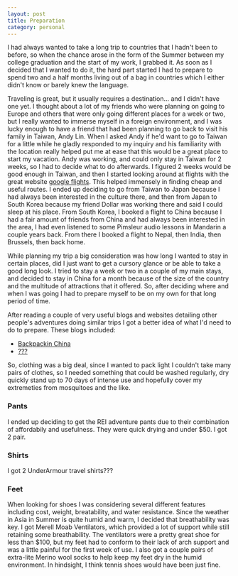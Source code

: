 ```yaml
---
layout: post
title: Preparation
category: personal
---
```


I had always wanted to take a long trip to countries that I hadn't
been to before, so when the chance arose in the form of the Summer
between my college graduation and the start of my work, I grabbed it.
As soon as I decided that I wanted to do it, the hard part started I
had to prepare to spend two and a half months living out of a bag in
countries which I either didn't know or barely knew the language.

Traveling is great, but it usually requires a destination... and I
didn't have one yet. I thought about a lot of my friends who were
planning on going to Europe and others that were only going different
places for a week or two, but I really wanted to immerse myself in a
foreign environment, and I was lucky enough to have a friend that had
been planning to go back to visit his family in Taiwan, Andy Lin. When
I asked Andy if he'd want to go to Taiwan for a little while he gladly
responded to my inquiry and his familiarity with the location really
helped put me at ease that this would be a great place to start my
vacation. Andy was working, and could only stay in Taiwan for 2 weeks,
so I had to decide what to do afterwards. I figured 2 weeks would be
good enough in Taiwan, and then I started looking around at flights
with the great website [google flights](google.com/flights). This
helped immensely in finding cheap and useful routes. I ended up
deciding to go from Taiwan to Japan because I had always been
interested in the culture there, and then from Japan to South Korea
because my friend Dollar was working there and said I could sleep at
his place. From South Korea, I booked a flight to China because I had
a fair amount of friends from China and had always been interested in
the area, I had even listened to some Pimsleur audio lessons in
Mandarin a couple years back. From there I booked a flight to Nepal,
then India, then Brussels, then back home. 

While planning my trip a big consideration was how long I wanted to 
stay in certain places, did I just want to get a cursory glance or be 
able to take a good long look. I tried to stay a week or two in a 
couple of my main stays, and decided to stay in China for a month 
because of the size of the country and the multitude of attractions 
that it offered. So, after deciding where and when I was going I had
to prepare myself to be on my own for that long period of time.

After reading a couple of very useful blogs and websites detailing
other people's adventures doing similar trips I got a better idea of
what I'd need to do to prepare. These blogs included: 

* [Backpackin China](backpackinchina.com)
* [???](???.com)

So, clothing was a big deal, since I wanted to pack light I couldn't
take many pairs of clothes, so I needed something that could be washed
regularly, dry quickly stand up to 70 days of intense use and
hopefully cover my extremeties from mosquitoes and the like.

### Pants

I ended up deciding to get the REI adventure pants due to their
combination of affordabily and usefulness. They were quick drying and
under $50. I got 2 pair.

### Shirts

I got 2 UnderArmour travel shirts???

### Feet

When looking for shoes I was
considering several different features including cost, weight,
breatability, and water resistance. Since the weather in Asia in
Summer is quite humid and warm, I decided that breathability was key.
I got Merell Moab Ventilators, which provided a lot of support while
still retaining some breathability. The ventilators were a pretty
great shoe for less than $100, but my feet had to conform to their
lack of arch support and was a little painful for the first week of
use. I also got a couple pairs of extra-lite Merino wool socks to help
keep my feet dry in the humid environment. In hindsight, I think
tennis shoes would have been just fine.
